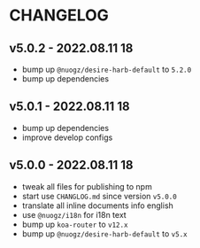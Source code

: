 # CHANGELOG

## v5.0.2 - 2022.08.11 18
* bump up `@nuogz/desire-harb-default` to `5.2.0`
* bump up dependencies


## v5.0.1 - 2022.08.11 18
* bump up dependencies
* improve develop configs


## v5.0.0 - 2022.08.11 18
* tweak all files for publishing to npm
* start use `CHANGLOG.md` since version `v5.0.0`
* translate all inline documents info english
* use `@nuogz/i18n` for i18n text
* bump up `koa-router` to `v12.x`
* bump up `@nuogz/desire-harb-default` to `v5.x`
